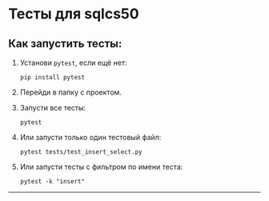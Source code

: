 # Тесты для sqlcs50

## Как запустить тесты:

1. Установи `pytest`, если ещё нет:

   ```
   pip install pytest
   ```

2. Перейди в папку с проектом.

3. Запусти все тесты:

   ```
   pytest
   ```

4. Или запусти только один тестовый файл:

   ```
   pytest tests/test_insert_select.py
   ```

5. Или запусти тесты с фильтром по имени теста:
   ```
   pytest -k "insert"
   ```

---
